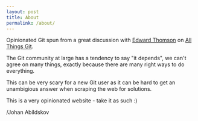 ```yaml
---
layout: post
title: About
permalink: /about/
---
```


Opinionated Git spun from a great discussion with [Edward Thomson](https://twitter.com/ethomson) on [All Things Git](https://allthingsgit.com).

The Git community at large has a tendency to say "it depends", we can't agree on
many things, exactly because there are many right ways to do everything.

This can be very scary for a new Git user as it can be hard to get an
unambigious answer when scraping the web for solutions.

This is a very opinionated website - take it as such :)

/Johan Abildskov
